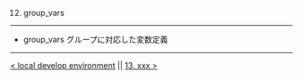 12. group_vars
---
- group_vars グループに対応した変数定義


---
[< local develop environment]() || [13. xxx >]()
